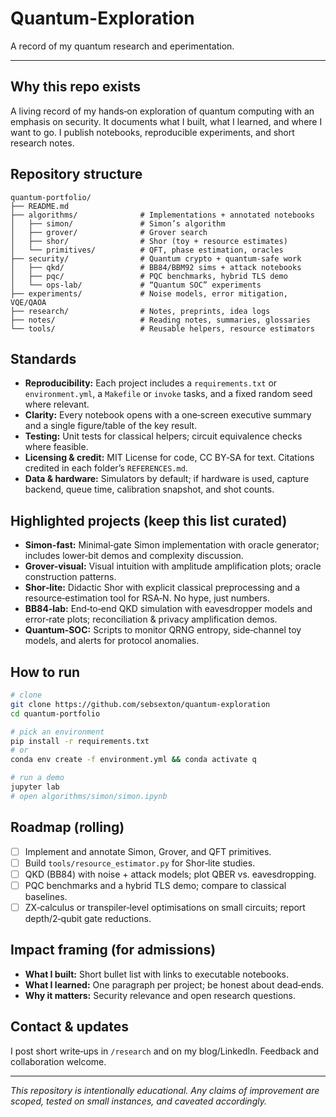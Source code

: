 # Quantum-Exploration
A record of my quantum research and eperimentation.

---

## Why this repo exists

A living record of my hands‑on exploration of quantum computing with an emphasis on security. It documents what I built, what I learned, and where I want to go. I publish notebooks, reproducible experiments, and short research notes.

## Repository structure
```
quantum-portfolio/
├── README.md
├── algorithms/              # Implementations + annotated notebooks
│   ├── simon/               # Simon’s algorithm
│   ├── grover/              # Grover search
│   ├── shor/                # Shor (toy + resource estimates)
│   └── primitives/          # QFT, phase estimation, oracles
├── security/                # Quantum crypto + quantum-safe work
│   ├── qkd/                 # BB84/BBM92 sims + attack notebooks
│   ├── pqc/                 # PQC benchmarks, hybrid TLS demo
│   └── ops-lab/             # “Quantum SOC” experiments
├── experiments/             # Noise models, error mitigation, VQE/QAOA
├── research/                # Notes, preprints, idea logs
├── notes/                   # Reading notes, summaries, glossaries
└── tools/                   # Reusable helpers, resource estimators
```

## Standards

* **Reproducibility:** Each project includes a `requirements.txt` or `environment.yml`, a `Makefile` or `invoke` tasks, and a fixed random seed where relevant.
* **Clarity:** Every notebook opens with a one‑screen executive summary and a single figure/table of the key result.
* **Testing:** Unit tests for classical helpers; circuit equivalence checks where feasible.
* **Licensing & credit:** MIT License for code, CC BY‑SA for text. Citations credited in each folder’s `REFERENCES.md`.
* **Data & hardware:** Simulators by default; if hardware is used, capture backend, queue time, calibration snapshot, and shot counts.

## Highlighted projects (keep this list curated)

* **Simon-fast:** Minimal‑gate Simon implementation with oracle generator; includes lower‑bit demos and complexity discussion.
* **Grover-visual:** Visual intuition with amplitude amplification plots; oracle construction patterns.
* **Shor‑lite:** Didactic Shor with explicit classical preprocessing and a resource‑estimation tool for RSA‑N. No hype, just numbers.
* **BB84‑lab:** End‑to‑end QKD simulation with eavesdropper models and error‑rate plots; reconciliation & privacy amplification demos.
* **Quantum‑SOC:** Scripts to monitor QRNG entropy, side‑channel toy models, and alerts for protocol anomalies.

## How to run

```bash
# clone
git clone https://github.com/sebsexton/quantum-exploration
cd quantum-portfolio

# pick an environment
pip install -r requirements.txt
# or
conda env create -f environment.yml && conda activate q

# run a demo
jupyter lab
# open algorithms/simon/simon.ipynb
```

## Roadmap (rolling)

* [ ] Implement and annotate Simon, Grover, and QFT primitives.
* [ ] Build `tools/resource_estimator.py` for Shor‑lite studies.
* [ ] QKD (BB84) with noise + attack models; plot QBER vs. eavesdropping.
* [ ] PQC benchmarks and a hybrid TLS demo; compare to classical baselines.
* [ ] ZX‑calculus or transpiler‑level optimisations on small circuits; report depth/2‑qubit gate reductions.

## Impact framing (for admissions)

* **What I built:** Short bullet list with links to executable notebooks.
* **What I learned:** One paragraph per project; be honest about dead‑ends.
* **Why it matters:** Security relevance and open research questions.

## Contact & updates

I post short write‑ups in `/research` and on my blog/LinkedIn. Feedback and collaboration welcome.

---

*This repository is intentionally educational. Any claims of improvement are scoped, tested on small instances, and caveated accordingly.*

